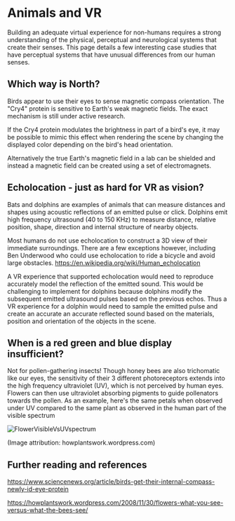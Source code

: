 # Animals and VR

Building an adequate virtual experience for non-humans requires a strong understanding of the physical, 
perceptual and neurological systems that create their senses. 
This page details a few interesting case studies that have perceptual systems that have unusual differences from our human senses.


## Which way is North?

Birds appear to use their eyes to sense magnetic compass orientation. The "Cry4" protein is sensitive to Earth's weak magnetic fields. The exact mechanism is still under active research.

If the Cry4 protein modulates the brightness in part of a bird's eye, it may be possible to mimic this effect when rendering the scene by changing the displayed color depending on the bird's head orientation.

Alternatively the true Earth's magnetic field in a lab can be shielded and instead a magnetic field can be created
using a set of electromagnets.

## Echolocation - just as hard for VR as vision?

Bats and dolphins are examples of animals that can measure distances and shapes using acoustic reflections of an emitted pulse or click.
Dolphins emit high frequency ultrasound (40 to 150 KHz) to measure distance, relative position, shape, direction and internal 
structure of nearby objects.

Most humans do not use echolocation to construct a 3D view of their immediate surroundings. There are a few exceptions however,
including Ben Underwood who could use echolocation to ride a bicycle and avoid large obstacles.
https://en.wikipedia.org/wiki/Human_echolocation

A VR experience that supported echolocation would need to reproduce accurately model the reflection of the emitted sound.
This would be challenging to implement for dolphins because dolphins modify the subsequent emitted ultrasound pulses
based on the previous echos. Thus a VR experience for a dolphin would need to sample the emitted pulse and create an accurate an accurate
reflected sound based on the materials, position and orientation of the objects in the scene.

## When is a red green and blue display insufficient?

Not for pollen-gathering insects! Though honey bees are also trichomatic like our eyes, the sensitivity of their 3 different photoreceptors extends into the high frequency ultraviolet (UV), which is not perceived by human eyes. Flowers can then use ultraviolet absorbing pigments to guide pollenators towards the pollen. As an example, here's the same petals when observed under UV compared to the same plant as observed in the human part of the visible spectrum

![FlowerVisibleVsUVspectrum](http://howplantswork.files.wordpress.com/2008/11/merge.jpg?w=250&h=423&zoom=2)

(Image attribution: howplantswork.wordpress.com)

## Further reading and references

https://www.sciencenews.org/article/birds-get-their-internal-compass-newly-id-eye-protein

https://howplantswork.wordpress.com/2008/11/30/flowers-what-you-see-versus-what-the-bees-see/

